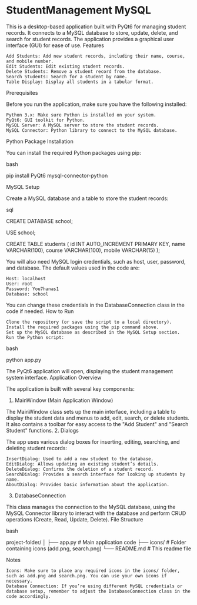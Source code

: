 # StudentManagement MySQL

This is a desktop-based application built with PyQt6 for managing student records. It connects to a MySQL database to store, update, delete, and search for student records. The application provides a graphical user interface (GUI) for ease of use.
Features

    Add Students: Add new student records, including their name, course, and mobile number.
    Edit Students: Edit existing student records.
    Delete Students: Remove a student record from the database.
    Search Students: Search for a student by name.
    Table Display: Display all students in a tabular format.

Prerequisites

Before you run the application, make sure you have the following installed:

    Python 3.x: Make sure Python is installed on your system.
    PyQt6: GUI toolkit for Python.
    MySQL Server: A MySQL server to store the student records.
    MySQL Connector: Python library to connect to the MySQL database.

Python Package Installation

You can install the required Python packages using pip:

bash

pip install PyQt6 mysql-connector-python

MySQL Setup

Create a MySQL database and a table to store the student records:

sql

CREATE DATABASE school;

USE school;

CREATE TABLE students (
    id INT AUTO_INCREMENT PRIMARY KEY,
    name VARCHAR(100),
    course VARCHAR(100),
    mobile VARCHAR(15)
);

You will also need MySQL login credentials, such as host, user, password, and database. The default values used in the code are:

    Host: localhost
    User: root
    Password: You7hanas1
    Database: school

You can change these credentials in the DatabaseConnection class in the code if needed.
How to Run

    Clone the repository (or save the script to a local directory).
    Install the required packages using the pip command above.
    Set up the MySQL database as described in the MySQL Setup section.
    Run the Python script:

bash

python app.py

The PyQt6 application will open, displaying the student management system interface.
Application Overview

The application is built with several key components:
1. MainWindow (Main Application Window)

The MainWindow class sets up the main interface, including a table to display the student data and menus to add, edit, search, or delete students. It also contains a toolbar for easy access to the "Add Student" and "Search Student" functions.
2. Dialogs

The app uses various dialog boxes for inserting, editing, searching, and deleting student records:

    InsertDialog: Used to add a new student to the database.
    EditDialog: Allows updating an existing student’s details.
    DeleteDialog: Confirms the deletion of a student record.
    SearchDialog: Provides a search interface for looking up students by name.
    AboutDialog: Provides basic information about the application.

3. DatabaseConnection

This class manages the connection to the MySQL database, using the MySQL Connector library to interact with the database and perform CRUD operations (Create, Read, Update, Delete).
File Structure

bash

project-folder/
│
├── app.py               # Main application code
├── icons/               # Folder containing icons (add.png, search.png)
└── README.md            # This readme file

Notes

    Icons: Make sure to place any required icons in the icons/ folder, such as add.png and search.png. You can use your own icons if necessary.
    Database Connection: If you’re using different MySQL credentials or database setup, remember to adjust the DatabaseConnection class in the code accordingly.
